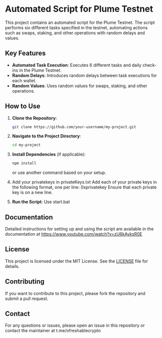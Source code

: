 
# Automated Script for Plume Testnet

This project contains an automated script for the Plume Testnet. The script performs six different tasks specified in the testnet, automating actions such as swaps, staking, and other operations with random delays and values.

## Key Features

- **Automated Task Execution**: Executes 6 different tasks and daily check-ins in the Plume Testnet.
- **Random Delays**: Introduces random delays between task executions for each wallet.
- **Random Values**: Uses random values for swaps, staking, and other operations.

## How to Use

1. **Clone the Repository**:
   ```bash
   git clone https://github.com/your-username/my-project.git
   ```

2. **Navigate to the Project Directory**:
   ```bash
   cd my-project
   ```

3. **Install Dependencies** (if applicable):
   ```bash
   npm install
   ```
   or use another command based on your setup.

4. Add your privatekeys in privateKeys.txt
   Add each of your private keys in the following format, one per line:
   0xprivatekey
  Ensure that each private key is on a new line.

5. **Run the Script**:
   Use start.bat

## Documentation

Detailed instructions for setting up and using the script are available in the documentation at https://www.youtube.com/watch?v=zU6kAyksR0E

## License

This project is licensed under the MIT License. See the [LICENSE](LICENSE) file for details.

## Contributing

If you want to contribute to this project, please fork the repository and submit a pull request.

## Contact

For any questions or issues, please open an issue in this repository or contact the maintainer at t.me/ofreshablecrypto


